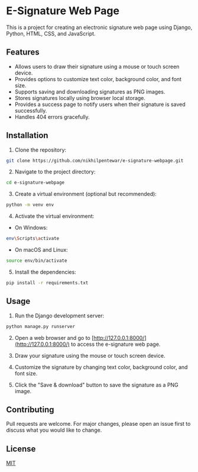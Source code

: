 # E-Signature Web Page

This is a project for creating an electronic signature web page using Django, Python, HTML, CSS, and JavaScript.

## Features

- Allows users to draw their signature using a mouse or touch screen device.
- Provides options to customize text color, background color, and font size.
- Supports saving and downloading signatures as PNG images.
- Stores signatures locally using browser local storage.
- Provides a success page to notify users when their signature is saved successfully.
- Handles 404 errors gracefully.

## Installation

1. Clone the repository:
```bash
git clone https://github.com/nikhilpentewar/e-signature-webpage.git
```

2. Navigate to the project directory:
```bash
cd e-signature-webpage
```

3. Create a virtual environment (optional but recommended):
```bash
python -m venv env
```

4. Activate the virtual environment:
- On Windows:
```bash
env\Scripts\activate
```
- On macOS and Linux:
```bash
source env/bin/activate
```
5. Install the dependencies:
```bash
pip install -r requirements.txt
```
## Usage

1. Run the Django development server:
```bash
python manage.py runserver
```

2. Open a web browser and go to [http://127.0.0.1:8000/](http://127.0.0.1:8000/) to access the e-signature web page.

3. Draw your signature using the mouse or touch screen device.

4. Customize the signature by changing text color, background color, and font size.

5. Click the "Save & download" button to save the signature as a PNG image.

## Contributing

Pull requests are welcome. For major changes, please open an issue first to discuss what you would like to change.

## License

[MIT](LICENSE)
